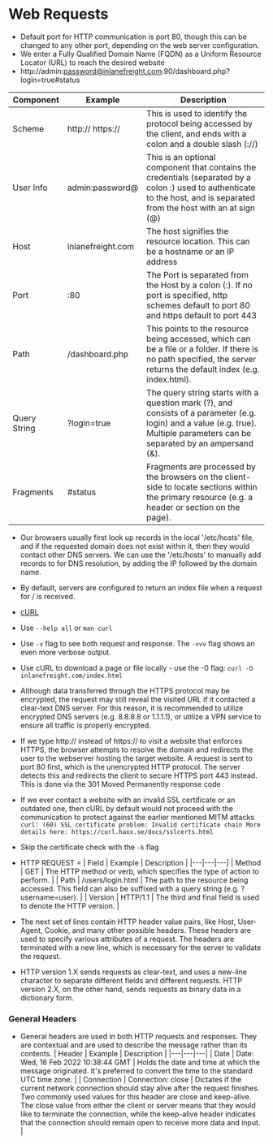 # Web Requests
- Default port for HTTP communication is port 80, though this can be changed to any other port, depending on the web server configuration.
- We enter a Fully Qualified Domain Name (FQDN) as a Uniform Resource Locator (URL) to reach the desired website
- http://admin:password@inlanefreight.com:90/dashboard.php?login=true#status

| Component  | Example  | Description   |
|---|---|---|
| Scheme   | http:// https://   | This is used to identify the protocol being accessed by the client, and ends with a colon and a double slash (://)   |
| User Info   | admin:password@   | This is an optional component that contains the credentials (separated by a colon :) used to authenticate to the host, and is separated from the host with an at sign (@)   |
| Host   | inlanefreight.com   | The host signifies the resource location. This can be a hostname or an IP address   |
| Port   | :80   | The Port is separated from the Host by a colon (:). If no port is specified, http schemes default to port 80 and https default to port 443   |
| Path   | /dashboard.php   | This points to the resource being accessed, which can be a file or a folder. If there is no path specified, the server returns the default index (e.g. index.html).   |
| Query String   | ?login=true  |  	The query string starts with a question mark (?), and consists of a parameter (e.g. login) and a value (e.g. true). Multiple parameters can be separated by an ampersand (&).   |
| Fragments   | #status   | Fragments are processed by the browsers on the client-side to locate sections within the primary resource (e.g. a header or section on the page).  |
- Our browsers usually first look up records in the local '/etc/hosts' file, and if the requested domain does not exist within it, then they would contact other DNS servers. We can use the '/etc/hosts' to manually add records to for DNS resolution, by adding the IP followed by the domain name.
- By default, servers are configured to return an index file when a request for / is received.
- [cURL](https://curl.haxx.se)
- Use `--help all` or `man curl`
- Use `-v` flag to see both request and response. The `-vvv` flag shows an even more verbose output.
- Use cURL to download a page or file locally - use the -0 flag: `curl -O inlanefreight.com/index.html`
- Although data transferred through the HTTPS protocol may be encrypted, the request may still reveal the visited URL if it contacted a clear-text DNS server. For this reason, it is recommended to utilize encrypted DNS servers (e.g. 8.8.8.8 or 1.1.1.1), or utilize a VPN service to ensure all traffic is properly encrypted.
- If we type http:// instead of https:// to visit a website that enforces HTTPS, the browser attempts to resolve the domain and redirects the user to the webserver hosting the target website. A request is sent to port 80 first, which is the unencrypted HTTP protocol. The server detects this and redirects the client to secure HTTPS port 443 instead. This is done via the 301 Moved Permanently response code
- If we ever contact a website with an invalid SSL certificate or an outdated one, then cURL by default would not proceed with the communication to protect against the earlier mentioned MITM attacks `curl: (60) SSL certificate problem: Invalid certificate chain
More details here: https://curl.haxx.se/docs/sslcerts.html`
- Skip the certificate check with the `-k` flag
- HTTP REQUEST =
| Field   | Example   | Description   |
|---|---|---|
| Method   | GET   |  	The HTTP method or verb, which specifies the type of action to perform.   |
| Path   | /users/login.html   | The path to the resource being accessed. This field can also be suffixed with a query string (e.g. ?username=user).   | 
| Version   | HTTP/1.1   | The third and final field is used to denote the HTTP version.   |

- The next set of lines contain HTTP header value pairs, like Host, User-Agent, Cookie, and many other possible headers. These headers are used to specify various attributes of a request. The headers are terminated with a new line, which is necessary for the server to validate the request.
- HTTP version 1.X sends requests as clear-text, and uses a new-line character to separate different fields and different requests. HTTP version 2.X, on the other hand, sends requests as binary data in a dictionary form.

### General Headers
- General headers are used in both HTTP requests and responses. They are contextual and are used to describe the message rather than its contents.
| Header   | Example   | Description   |
|---|---|---|
| Date   | Date: Wed, 16 Feb 2022 10:38:44 GMT   | Holds the date and time at which the message originated. It's preferred to convert the time to the standard UTC time zone.   |
| Connection   | Connection: close   | Dictates if the current network connection should stay alive after the request finishes. Two commonly used values for this header are close and keep-alive. The close value from either the client or server means that they would like to terminate the connection, while the keep-alive header indicates that the connection should remain open to receive more data and input.   |
